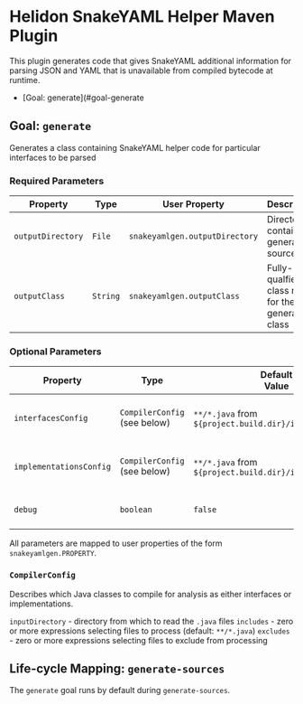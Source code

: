 # Helidon SnakeYAML Helper Maven Plugin

This plugin generates code that gives SnakeYAML additional information for parsing JSON and YAML that is unavailable 
from compiled bytecode at runtime.

* [Goal: generate](#goal-generate
## Goal: `generate`

Generates a class containing SnakeYAML helper code for particular interfaces to be parsed

### Required Parameters

| Property | Type | User Property | Description |
| --- | --- | --- | --- |
| `outputDirectory` | `File` | `snakeyamlgen.outputDirectory` | Directory to contain the generated source file |
| `outputClass` | `String` | `snakeyamlgen.outputClass` | Fully-qualfied class name for the generated class

### Optional Parameters

| Property | Type | Default<br/>Value | Description |
| --- | --- | --- | --- |
| `interfacesConfig` | `CompilerConfig` (see below) | `**/*.java` from `${project.build.dir}/interfaces` | Where to find interface classes to analyze
| `implementationsConfig` | `CompilerConfig` (see below) | `**/*.java` from `${project.build.dir}/implementations` | Where to find implementation classes to analyze
| `debug` | `boolean` | `false` | turns on debug output from the plug-in 

All parameters are mapped to user properties of the form `snakeyamlgen.PROPERTY`.

### `CompilerConfig`
Describes which Java classes to compile for analysis as either interfaces or implementations.

`inputDirectory` - directory from which to read the `.java` files
`includes` - zero or more expressions selecting files to process (default: `**/*.java`)
`excludes` - zero or more expressions selecting files to exclude from processing
  
## Life-cycle Mapping: `generate-sources`

The `generate` goal runs by default during `generate-sources`. 

